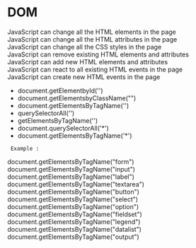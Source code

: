 
# DOM

JavaScript can change all the HTML elements in the page <br>
JavaScript can change all the HTML attributes in the page <br>
JavaScript can change all the CSS styles in the page <br>
JavaScript can remove existing HTML elements and attributes <br>
JavaScript can add new HTML elements and attributes <br>
JavaScript can react to all existing HTML events in the page <br>
JavaScript can create new HTML events in the page <br>

- document.getElementbyId('')
- document.getElementsbyClassName("")
- document.getElementsByTagName('')
- querySelectorAll('')
- getElementsByTagName('')
- document.querySelectorAll('*') 
- document.getElementsByTagName('*')

` Example :`

document.getElementsByTagName("form")
document.getElementsByTagName("input")
document.getElementsByTagName("label")
document.getElementsByTagName("textarea")
document.getElementsByTagName("button")
document.getElementsByTagName("select")
document.getElementsByTagName("option")
document.getElementsByTagName("fieldset")
document.getElementsByTagName("legend")
document.getElementsByTagName("datalist")
document.getElementsByTagName("output")